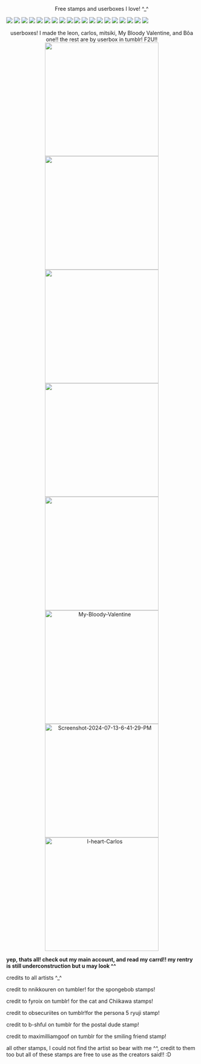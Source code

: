 <p align="center"/> Free stamps and userboxes I love! ^_^
  
<img src="https://images-wixmp-ed30a86b8c4ca887773594c2.wixmp.com/f/40c1c9fb-56e2-4469-86dd-c014b5af4075/dybums-8b10bc30-f653-4ea8-bd73-e9d162a6573b.png?token=eyJ0eXAiOiJKV1QiLCJhbGciOiJIUzI1NiJ9.eyJzdWIiOiJ1cm46YXBwOjdlMGQxODg5ODIyNjQzNzNhNWYwZDQxNWVhMGQyNmUwIiwiaXNzIjoidXJuOmFwcDo3ZTBkMTg4OTgyMjY0MzczYTVmMGQ0MTVlYTBkMjZlMCIsIm9iaiI6W1t7InBhdGgiOiJcL2ZcLzQwYzFjOWZiLTU2ZTItNDQ2OS04NmRkLWMwMTRiNWFmNDA3NVwvZHlidW1zLThiMTBiYzMwLWY2NTMtNGVhOC1iZDczLWU5ZDE2MmE2NTczYi5wbmcifV1dLCJhdWQiOlsidXJuOnNlcnZpY2U6ZmlsZS5kb3dubG9hZCJdfQ.79rflcKmeaL4Wwix1l_LpnQJZvTw2Er2o6OLcDghz8Q"/> <img src="https://images-wixmp-ed30a86b8c4ca887773594c2.wixmp.com/f/c5fdf78c-8dda-4f11-b311-9f21f67fe5d8/d3e0pwe-195d8b8b-1f8b-45e3-8da9-96f65d55154c.gif?token=eyJ0eXAiOiJKV1QiLCJhbGciOiJIUzI1NiJ9.eyJzdWIiOiJ1cm46YXBwOjdlMGQxODg5ODIyNjQzNzNhNWYwZDQxNWVhMGQyNmUwIiwiaXNzIjoidXJuOmFwcDo3ZTBkMTg4OTgyMjY0MzczYTVmMGQ0MTVlYTBkMjZlMCIsIm9iaiI6W1t7InBhdGgiOiJcL2ZcL2M1ZmRmNzhjLThkZGEtNGYxMS1iMzExLTlmMjFmNjdmZTVkOFwvZDNlMHB3ZS0xOTVkOGI4Yi0xZjhiLTQ1ZTMtOGRhOS05NmY2NWQ1NTE1NGMuZ2lmIn1dXSwiYXVkIjpbInVybjpzZXJ2aWNlOmZpbGUuZG93bmxvYWQiXX0.WpAwCGPpgVAYyne0YudmLanF7wmLhiI0V0-zxkm-tmA"/> <img src="https://images-wixmp-ed30a86b8c4ca887773594c2.wixmp.com/f/5f7fb413-29e1-4e2e-8fe1-8c57d42db3d4/d95not8-ecaba92e-7856-41f2-a719-02718b2fa861.gif?token=eyJ0eXAiOiJKV1QiLCJhbGciOiJIUzI1NiJ9.eyJzdWIiOiJ1cm46YXBwOjdlMGQxODg5ODIyNjQzNzNhNWYwZDQxNWVhMGQyNmUwIiwiaXNzIjoidXJuOmFwcDo3ZTBkMTg4OTgyMjY0MzczYTVmMGQ0MTVlYTBkMjZlMCIsIm9iaiI6W1t7InBhdGgiOiJcL2ZcLzVmN2ZiNDEzLTI5ZTEtNGUyZS04ZmUxLThjNTdkNDJkYjNkNFwvZDk1bm90OC1lY2FiYTkyZS03ODU2LTQxZjItYTcxOS0wMjcxOGIyZmE4NjEuZ2lmIn1dXSwiYXVkIjpbInVybjpzZXJ2aWNlOmZpbGUuZG93bmxvYWQiXX0.snJD_dXD8q52v1vniW7LsYMPEBmy-JJ_HcdHfTW5iiI"/> <img src="https://images-wixmp-ed30a86b8c4ca887773594c2.wixmp.com/f/c5fdf78c-8dda-4f11-b311-9f21f67fe5d8/d46u6sy-249a2210-cb27-448c-be5b-4dd0637be714.gif?token=eyJ0eXAiOiJKV1QiLCJhbGciOiJIUzI1NiJ9.eyJzdWIiOiJ1cm46YXBwOjdlMGQxODg5ODIyNjQzNzNhNWYwZDQxNWVhMGQyNmUwIiwiaXNzIjoidXJuOmFwcDo3ZTBkMTg4OTgyMjY0MzczYTVmMGQ0MTVlYTBkMjZlMCIsIm9iaiI6W1t7InBhdGgiOiJcL2ZcL2M1ZmRmNzhjLThkZGEtNGYxMS1iMzExLTlmMjFmNjdmZTVkOFwvZDQ2dTZzeS0yNDlhMjIxMC1jYjI3LTQ0OGMtYmU1Yi00ZGQwNjM3YmU3MTQuZ2lmIn1dXSwiYXVkIjpbInVybjpzZXJ2aWNlOmZpbGUuZG93bmxvYWQiXX0.xUHC2TbC-4pnH6esgh8ioUpvYeS3XiuMCVSWYTTz120"/>
<img src="https://64.media.tumblr.com/ef300b5dd56258e9d76857480caae53c/fea9fe6245597c7e-e2/s75x75_c1/b23aab6b22e1f0c4e0c8a68f36b1b555260fc558.gifv"/>
<img src="https://64.media.tumblr.com/cdf9094f010ab35f118c60432db1ebcc/fea9fe6245597c7e-a3/s75x75_c1/1ed6579bbf0ebf1ee24ae335034a3f3f74ac8aa0.gifv"/>
<img src="https://64.media.tumblr.com/4c0c0fd3ec6f2af9a627c1a94e799113/ec8f693b87536b40-ff/s100x200/d898d958c05485f99d1741a9558c06ddee9757ba.gifv"/>
<img src="https://64.media.tumblr.com/282308cb68fcafe2de7ad200af895b2d/0a314c1722fc4072-9d/s100x200/c02d6e31a1a358791b58795c4d6c46cfff329cf4.gifv"/>
<img src="https://64.media.tumblr.com/84dad5d56fd4d70dc3bd86e019dc9022/b81ff3c1ceb05456-f4/s100x200/2d58bcec7ddf20037dd1de04284fefcefc8af456.pnj"/>
<img src="https://64.media.tumblr.com/cfb44b0f533d899dde48ba53d4c8b5fa/16ccc5ca2e0496d6-10/s100x200/2d697cfa245e8340b7193c03761bea6b29d72f77.gifv"/>
<img src="https://64.media.tumblr.com/341d86cb0330e0f7e8fda556d57781cb/9696ceb6a9d4e781-bb/s250x400/6272496c0b698267339ff184ac01382b3a22127e.gifv"/>
<img src="https://64.media.tumblr.com/56b3bc512f4528d9730e1baceac62531/82688584107beceb-13/s100x200/a9789d7c4afad3e733bf703e3d9f01a0a510913a.gifv"/>
<img src="https://64.media.tumblr.com/479fe3e418bc97f9c42f38dbbf1e627e/6adc6c8478d4d04c-98/s100x200/3fdfc4992654cd71345e59b872257243a3917f3d.jpg"/>
<img src="https://64.media.tumblr.com/f9b2ef60da7f4f5ebc62ef496fa26d8b/9313e36817049b56-4d/s100x200/a5db74cf0f738747971a2e036e41b11bb4b3ca67.gifv"/>
<img src="https://64.media.tumblr.com/52f3cc456b1bdf8464db5c95eac29fa5/39e286ffc93b1357-b0/s100x200/1b463dbc7344507bbb89e09848b134a9644157b2.pnj"/>
<img src="https://64.media.tumblr.com/391758c6f8a9b6bde7b52d7f191af6e0/39e286ffc93b1357-e9/s100x200/475a4c2f5565e868d32f4a2c6bfb69a1fd1fa746.gifv"/>
<img src="https://64.media.tumblr.com/33ee92523b877ecf7d5e466bb93feb17/3eb2a1ff3fce4504-e9/s100x200/89afc04e05ec924b352c704c7698d3a628514f87.pnj"/>
<img src="https://64.media.tumblr.com/c85aa0a330e9bbfb28242b73d74fde01/3eb2a1ff3fce4504-dd/s100x200/50109bec446aa56ccbd2c6d5cce412a63d3e0af5.pnj"/>
<img src="https://64.media.tumblr.com/f33d8b77aa72a039e9ad4ae2cb51389b/20ed56725570ded6-0d/s250x400/39b84bd8cdd5111982eb82c1e132c71e00aca4cd.pnj"/>

<p align="center"/>userboxes! I made the leon, carlos, mitsiki, My Bloody Valentine, and Bôa one!! the rest are by userbox in tumblr! F2U!!
  

<img src="https://cdn.discordapp.com/attachments/1234273549250990172/1261907804910784592/Screenshot_2024-07-13_6.11.50_PM.png?ex=6694aab9&is=66935939&hm=f17889974b96d2fbdcfa001a20f26c326b4caa1c451ca4a0fba468916adfb585&" width="300"/>
<img src="https://cdn.discordapp.com/attachments/1234273549250990172/1261907879351422986/tumblr_2702bdcfab299205af08376101a8313e_2b35b157_540.jpg?ex=6694aacb&is=6693594b&hm=a167413739563dd563c61e181dd9ebc5e026b26f39753b766117f50913922839&" width="300"/>
<img src="https://cdn.discordapp.com/attachments/1234273549250990172/1261908083786125454/tumblr_42dbcb1ab505e18541bd7d9717d465ae_9147a66b_540.jpg?ex=6694aafc&is=6693597c&hm=964f723b196e7c8552617e74d1d71d9ffff56447d6ae919be8da21f7ad20ba3d&" width="300"/>
<img src="https://cdn.discordapp.com/attachments/1234273549250990172/1261908084075397181/tumblr_bbcb5c0a2a105df1b054ff9bedf57f70_c10ee4be_540.jpg?ex=6694aafc&is=6693597c&hm=5689a7441a03a47f8e4635cb68059ff58de6df094528bc5187fe79455bd0e971&" width="300"/>
<img src="https://cdn.discordapp.com/attachments/1234273549250990172/1261908205391319110/tumblr_04973ab9ba18414f3b332f1b769f88e7_e5771e6c_540.jpg?ex=6694ab19&is=66935999&hm=0e8a83a68026f4901954c72d7da5b70d4d76b5327793526f65a9ea5d5f8be657&" width="300"/>
<img src="https://i.ibb.co/87T1MGC/My-Bloody-Valentine.png" alt="My-Bloody-Valentine" width="300"/>
<img src="https://i.ibb.co/ZBfMYk4/Screenshot-2024-07-13-6-41-29-PM.png" alt="Screenshot-2024-07-13-6-41-29-PM" width="300"/>
<img src="https://i.ibb.co/PDJQfbv/I-heart-Carlos.png" alt="I-heart-Carlos" width="300"/>

**yep, thats all! check out my main account, and read my carrd!! my rentry is still underconstruction but u may look ^^**

credits to all artists ^_^

credit to  nnikkouren on tumbler! for the spongebob stamps!

credit to fyroix on tumblr! for the cat and Chiikawa stamps!

credit to obsecuriites on tumblr!for the persona 5 ryuji stamp!

credit to b-shful on tumblr for the postal dude stamp!

credit to maximilliamgoof on tumblr for the smiling friend stamp!

all other stamps, I could not find the artist so bear with me ^^, credit to them too but all of these stamps are free to use as the creators said!! :D
